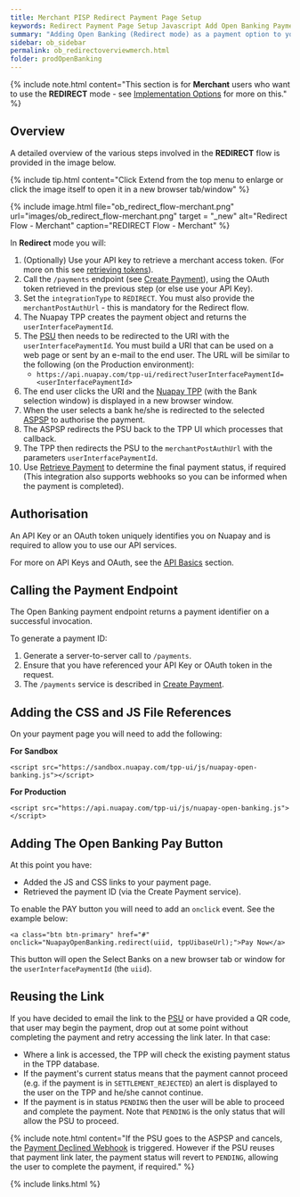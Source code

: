 ```yaml
---
title: Merchant PISP Redirect Payment Page Setup
keywords: Redirect Payment Page Setup Javascript Add Open Banking Payment Page
summary: "Adding Open Banking (Redirect mode) as a payment option to your Payment Page requires a little configuration as outlined below. In Redirect mode you will use the Nuapay user interface for Bank Selection and Confirmation screens, with the screens being launched in a new browser window. Alternatively, you can use this mode if you would like to implement a setup where PSUs are emailed a link to the Bank Selection page or scan a QR code, for example."
sidebar: ob_sidebar
permalink: ob_redirectoverviewmerch.html
folder: prodOpenBanking
---
```


{% include note.html content="This section is for **Merchant** users who want to use the **REDIRECT** mode - see [Implementation Options](ob_pispimplementation.html) for more on this." %}

## Overview

A detailed overview of the various steps involved in the **REDIRECT** flow is provided in the image below.

{% include tip.html content="Click Extend from the top menu to enlarge or click the image itself to open it in a new browser tab/window" %}

{% include image.html file="ob_redirect_flow-merchant.png" url="images/ob_redirect_flow-merchant.png" target = "_new" alt="Redirect Flow - Merchant" caption="REDIRECT Flow - Merchant" %}


In **Redirect** mode you will:

1. (Optionally) Use your API key to retrieve a merchant access token. (For more on this see [retrieving tokens](ob_partnerintegration.html#api-details---post-tokens)).
1. Call the `/payments` endpoint (see [Create Payment](ob_createpayment.html)), using the OAuth token retrieved in the previous step (or else use your API Key).
1. Set the `integrationType` to `REDIRECT`. You must also provide the `merchantPostAuthUrl` - this is mandatory for the Redirect flow.
1. The Nuapay TPP creates the payment object and returns the `userInterfacePaymentId`.
1. The <a href="#" data-toggle="tooltip" data-original-title="{{site.data.glossary.psu}}">PSU</a> then needs to be redirected to the URI with the `userInterfacePaymentId`. You must build a URI that can be used on a web page or sent by an e-mail to the end user. The URL will be similar to the following (on the Production environment):
   * `https://api.nuapay.com/tpp-ui/redirect?userInterfacePaymentId=<userInterfacePaymentId>`
1. The end user clicks the URI and the <a href="#" data-toggle="tooltip" data-original-title="{{site.data.glossary.nupay_tpp}}">Nuapay TPP</a> (with the Bank selection window) is displayed in a new browser window.
1. When the user selects a bank he/she is redirected to the selected <a href="#" data-toggle="tooltip" data-original-title="{{site.data.glossary.aspsp}}">ASPSP</a> to authorise the payment.
1. The ASPSP redirects the PSU back to the TPP UI which processes that callback.
1. The TPP then redirects the PSU to the `merchantPostAuthUrl` with the parameters `userInterfacePaymentId`.
1. Use [Retrieve Payment](ob_retrievepayment.html) to determine the final payment status, if required (This integration also supports webhooks so you can be informed when the payment is completed).

## Authorisation

An API Key or an OAuth token uniquely identifies you on Nuapay and is required to allow you to use our API services.

For more on API Keys and OAuth, see the <a href="ob_generalrules.html">API Basics</a> section.


## Calling the Payment Endpoint

The Open Banking payment endpoint returns a payment identifier on a successful invocation.

To generate a payment ID:

1. Generate a server-to-server call to `/payments`.
1. Ensure that you have referenced your API Key or OAuth token in the request.
1. The ``/payments`` service is described in <a href="ob_createpayment.html">Create Payment</a>.


## Adding the CSS and JS File References

On your payment page you will need to add the following:

**For Sandbox**

````
<script src="https://sandbox.nuapay.com/tpp-ui/js/nuapay-open-banking.js"></script>
````

**For Production**

````
<script src="https://api.nuapay.com/tpp-ui/js/nuapay-open-banking.js"></script>
````

## Adding The Open Banking Pay Button

At this point you have:

* Added the JS and CSS links to your payment page.
* Retrieved the payment ID (via the Create Payment service).

To enable the <span class="label label-info">PAY</span> button you will need to add an ``onclick`` event. See the example below:

````
<a class="btn btn-primary" href="#" onclick="NuapayOpenBanking.redirect(uiid, tppUibaseUrl);">Pay Now</a>

````

This button will open the Select Banks on a new browser tab or window for the `userInterfacePaymentId` (the `uiid`).


## Reusing the Link

If you have decided to email the link to the <a href="#" data-toggle="tooltip" data-original-title="{{site.data.glossary.psu}}">PSU</a> or have provided a QR code, that user may begin the payment, drop out at some point without completing the payment and retry accessing the link later. In that case:

* Where a link is accessed, the TPP will check the existing payment status in the TPP database.
* If the payment's current status means that the payment cannot proceed (e.g. if the payment is in `SETTLEMENT_REJECTED`) an alert is displayed to the user on the TPP and he/she cannot continue.
* If the payment is in status `PENDING` then the user will be able to proceed and complete the payment. Note that `PENDING` is the only status that will allow the PSU to proceed.

{% include note.html content="If the PSU goes to the ASPSP and cancels, the [Payment Declined Webhook](ob_whpaymentdecl.html) is triggered. However if the PSU reuses that payment link later, the payment status will revert to `PENDING`, allowing the user to complete the payment, if required." %}


{% include links.html %}
